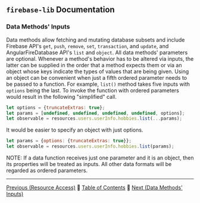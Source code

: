 ## `firebase-lib` Documentation

### Data Methods' Inputs

Data methods allow fetching and mutating database subsets and include Firebase
API's `get`, `push`, `remove`, `set`, `transaction`, and `update`, and
AngularFireDatabase API's `list` and `object`.  All data methods' parameters are
optional.  Whenever a method's behavior has to be altered via inputs, the latter
can be supplied in the order that a method expects them or via an object whose
keys indicate the types of values that are being given.  Using an object can be
convenient when just a fifth ordered parameter needs to be passed to a function.
For example, `list()` method takes five inputs with `options` being the last.
To invoke the function with ordered parameters would result in the following
"simplified" call.

```javascript
let options = {truncateExtras: true};
let params = [undefined, undefined, undefined, undefined, options];
let observable = resources.users.userInfo.hobbies.list(...params);
```

It would be easier to specify an object with just options.

```javascript
let params = {options: {truncateExtras: true}};
let observable = resources.users.userInfo.hobbies.list(params);
```

NOTE: If a data function receives just one parameter and it is an object, then
its properties will be treated as inputs.  All other data formats will be
regarded as ordered parameters.

---

[Previous (Resource Access)](./07-resource-access.md) :palm_tree:
[Table of Contents](../README.md) :palm_tree:
[Next (Data Methods' Inputs)](./08-data-methods-inputs.md)
